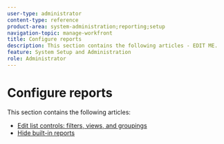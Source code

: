 ```yaml
---
user-type: administrator
content-type: reference
product-area: system-administration;reporting;setup
navigation-topic: manage-workfront
title: Configure reports
description: This section contains the following articles - EDIT ME.
feature: System Setup and Administration
role: Administrator
---
```


# Configure reports

This section contains the following articles:

* [Edit list controls: filters, views, and groupings](../../../administration-and-setup/manage-workfront/configure-reports/edit-list-controls-filters-views-groupings.md) 
* [Hide built-in reports](../../../administration-and-setup/manage-workfront/configure-reports/hide-built-in-reports.md)

